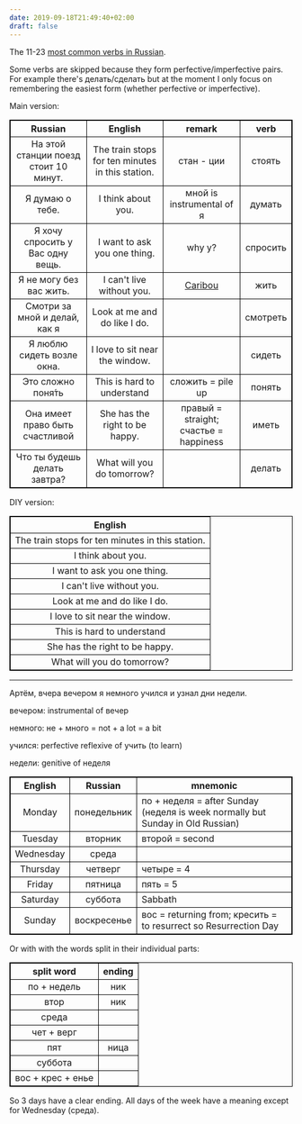 ```yaml
---
date: 2019-09-18T21:49:40+02:00
draft: false
---
```


The 11-23 [most common verbs in Russian](http://masterrussian.com/vocabulary/common_verbs.htm).

Some verbs are skipped because they form perfective/imperfective pairs. For example there's делать/сделать but at the moment I only focus on remembering the easiest form (whether perfective or imperfective).

Main version:

|                Russian                |                     English                      |                         remark                         |   verb   |
| :-----------------------------------: | :----------------------------------------------: | :----------------------------------------------------: | :------: |
| На этой станции поезд стоит 10 минут. | The train stops for ten minutes in this station. |                       стан - ции                       |  стоять  |
|            Я думаю о тебе.            |                I think about you.                |               мной is instrumental of я                |  думать  |
|   Я хочу спросить у Вас одну вещь.    |           I want to ask you one thing.           |                         why у?                         | спросить |
|        Я не могу без вас жить.        |            I can't live without you.             | [Caribou](https://www.youtube.com/watch?v=BI2Et19vDCM) |   жить   |
|     Cмотри за мной и делай, как я     |           Look at me and do like I do.           |                                                        | смотреть |
|      Я люблю сидеть возле окна.       |          I love to sit near the window.          |                                                        |  сидеть  |
|           Это сложно поня́ть           |            This is hard to understand            |                   сложить = pile up                    |  понять  |
|    Она имеет право быть счастливой    |          She has the right to be happy.          |         правый = straight; счастье = happiness         |  иметь   |
|     Что ты будешь делать завтра?      |            What will you do tomorrow?            |                                                        |  делать  |

DIY version:

|                     English                      |
| :----------------------------------------------: |
| The train stops for ten minutes in this station. |
|                I think about you.                |
|           I want to ask you one thing.           |
|            I can't live without you.             |
|           Look at me and do like I do.           |
|          I love to sit near the window.          |
|            This is hard to understand            |
|          She has the right to be happy.          |
|            What will you do tomorrow?            |

---

Артём, вчера вечером я немного учился и узнал дни недели.

вечером: instrumental of вечер

немного: не + много = not + a lot = a bit

учился: perfective reflexive of учить (to learn)

недели: genitive of неделя

|  English  |   Russian   | mnemonic                                                                       |
| :-------: | :---------: | ------------------------------------------------------------------------------ |
|  Monday   | понедельник | по + неделя = after Sunday (неделя is week normally but Sunday in Old Russian) |
|  Tuesday  |   вторник   | второй = second                                                                |
| Wednesday |    среда    |                                                                                |
| Thursday  |   четверг   | четыре = 4                                                                     |
|  Friday   |   пятница   | пять = 5                                                                       |
| Saturday  |   суббота   | Sabbath                                                                        |
|  Sunday   | воскресенье | вос = returning from; кресить = to resurrect so Resurrection Day               |

Or with with the words split in their individual parts:

|    split word     | ending |
| :---------------: | :----: |
|    по + недель    |  ник   |
|       втор        |  ник   |
|       среда       |        |
|    чет + верг     |        |
|        пят        |  ница  |
|      суббота      |        |
| вос + крес + енье |        |

So 3 days have a clear ending. All days of the week have a meaning except for Wednesday (среда).

<html>
   <head>
      <style>
         table, td, th {
            border: 1px solid black;
         }
      </style>
   </head>
</html>
